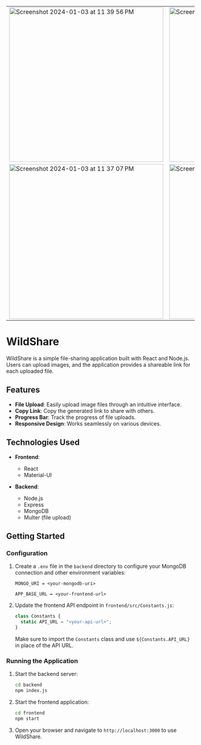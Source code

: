 
<table>
  <tr>
    <td><img width="412" alt="Screenshot 2024-01-03 at 11 39 56 PM" src="https://github.com/MridulTailor/filesharingapp/assets/71081929/16628994-a301-4c10-be90-e4012e056b0b"></td>
    <td><img width="412" alt="Screenshot 2024-01-03 at 11 40 08 PM" src="https://github.com/MridulTailor/filesharingapp/assets/71081929/ea9e624e-c88f-4dfc-90ac-3dd7e90b9ddc"></td>
  </tr>
  <tr>
    <td><img width="412" alt="Screenshot 2024-01-03 at 11 37 07 PM" src="https://github.com/MridulTailor/filesharingapp/assets/71081929/eeb92366-ab96-49e3-b133-cb17d01b5415"></td>
    <td><img width="412" alt="Screenshot 2024-01-03 at 11 40 34 PM" src="https://github.com/MridulTailor/filesharingapp/assets/71081929/435b6721-4f6b-40e8-9816-f311782f9231"></td>
  </tr>
</table>


# WildShare

WildShare is a simple file-sharing application built with React and Node.js. Users can upload images, and the application provides a shareable link for each uploaded file.

## Features

- **File Upload**: Easily upload image files through an intuitive interface.
- **Copy Link**: Copy the generated link to share with others.
- **Progress Bar**: Track the progress of file uploads.
- **Responsive Design**: Works seamlessly on various devices.

## Technologies Used

- **Frontend**:

  - React
  - Material-UI

- **Backend**:
  - Node.js
  - Express
  - MongoDB
  - Multer (file upload)

## Getting Started

### Configuration

1. Create a `.env` file in the `backend` directory to configure your MongoDB connection and other environment variables:

   ```env
   MONGO_URI = <your-mongodb-uri>

   APP_BASE_URL = <your-frontend-url>
   ```

2. Update the frontend API endpoint in `frontend/src/Constants.js`:

   ```jsx
   class Constants {
     static API_URL = "<your-api-url>";
   }
   ```

   Make sure to import the `Constants` class and use `${Constants.API_URL}` in place of the API URL.

### Running the Application

1. Start the backend server:

   ```bash
   cd backend
   npm index.js
   ```

2. Start the frontend application:

   ```bash
   cd frontend
   npm start
   ```

3. Open your browser and navigate to `http://localhost:3000` to use WildShare.
